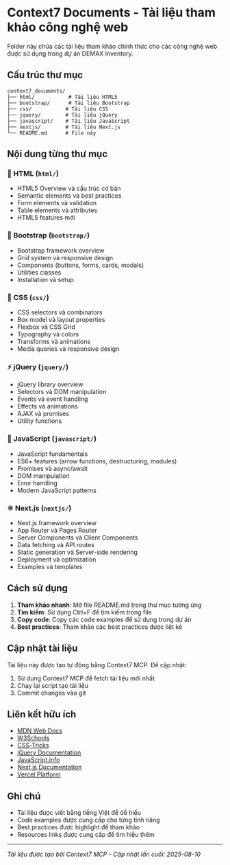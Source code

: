 # Context7 Documents - Tài liệu tham khảo công nghệ web

Folder này chứa các tài liệu tham khảo chính thức cho các công nghệ web được sử dụng trong dự án DEMAX Inventory.

## Cấu trúc thư mục

```
context7_documents/
├── html/           # Tài liệu HTML5
├── bootstrap/      # Tài liệu Bootstrap
├── css/           # Tài liệu CSS
├── jquery/        # Tài liệu jQuery
├── javascript/    # Tài liệu JavaScript
├── nextjs/        # Tài liệu Next.js
└── README.md      # File này
```

## Nội dung từng thư mục

### 📄 HTML (`html/`)
- HTML5 Overview và cấu trúc cơ bản
- Semantic elements và best practices
- Form elements và validation
- Table elements và attributes
- HTML5 features mới

### 🎨 Bootstrap (`bootstrap/`)
- Bootstrap framework overview
- Grid system và responsive design
- Components (buttons, forms, cards, modals)
- Utilities classes
- Installation và setup

### 🎯 CSS (`css/`)
- CSS selectors và combinators
- Box model và layout properties
- Flexbox và CSS Grid
- Typography và colors
- Transforms và animations
- Media queries và responsive design

### ⚡ jQuery (`jquery/`)
- jQuery library overview
- Selectors và DOM manipulation
- Events và event handling
- Effects và animations
- AJAX và promises
- Utility functions

### 🚀 JavaScript (`javascript/`)
- JavaScript fundamentals
- ES6+ features (arrow functions, destructuring, modules)
- Promises và async/await
- DOM manipulation
- Error handling
- Modern JavaScript patterns

### ⚛️ Next.js (`nextjs/`)
- Next.js framework overview
- App Router và Pages Router
- Server Components và Client Components
- Data fetching và API routes
- Static generation và Server-side rendering
- Deployment và optimization
- Examples và templates

## Cách sử dụng

1. **Tham khảo nhanh**: Mở file README.md trong thư mục tương ứng
2. **Tìm kiếm**: Sử dụng Ctrl+F để tìm kiếm trong file
3. **Copy code**: Copy các code examples để sử dụng trong dự án
4. **Best practices**: Tham khảo các best practices được liệt kê

## Cập nhật tài liệu

Tài liệu này được tạo tự động bằng Context7 MCP. Để cập nhật:

1. Sử dụng Context7 MCP để fetch tài liệu mới nhất
2. Chạy lại script tạo tài liệu
3. Commit changes vào git

## Liên kết hữu ích

- [MDN Web Docs](https://developer.mozilla.org/)
- [W3Schools](https://www.w3schools.com/)
- [CSS-Tricks](https://css-tricks.com/)
- [jQuery Documentation](https://api.jquery.com/)
- [JavaScript.info](https://javascript.info/)
- [Next.js Documentation](https://nextjs.org/docs)
- [Vercel Platform](https://vercel.com)

## Ghi chú

- Tài liệu được viết bằng tiếng Việt để dễ hiểu
- Code examples được cung cấp cho từng tính năng
- Best practices được highlight để tham khảo
- Resources links được cung cấp để tìm hiểu thêm

---
*Tài liệu được tạo bởi Context7 MCP - Cập nhật lần cuối: 2025-08-10*
